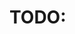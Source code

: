 <!--
 * @Author: jackning 270580156@qq.com
 * @Date: 2024-08-07 09:54:21
 * @LastEditors: jackning 270580156@qq.com
 * @LastEditTime: 2024-08-08 23:55:43
 * @Description: bytedesk.com https://github.com/Bytedesk/bytedesk
 *   Please be aware of the BSL license restrictions before installing Bytedesk IM –
 *  selling, reselling, or hosting Bytedesk IM as a service is a breach of the terms and automatically terminates your rights under the license.
 *  仅支持企业内部员工自用，严禁私自用于销售、二次销售或者部署SaaS方式销售
 *  Business Source License 1.1: https://github.com/Bytedesk/bytedesk/blob/main/LICENSE
 *  contact: 270580156@qq.com
 * 联系：270580156@qq.com
 * Copyright (c) 2024 by bytedesk.com, All Rights Reserved.
-->

# TODO:

<!-- - 支持ci/cd持续部署，自动部署 -->
